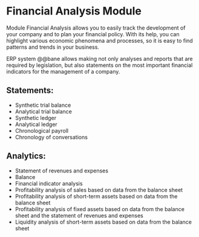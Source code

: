 # Financial Analysis Module

Module Financial Analysis allows you to easily track the development of your company and to plan your financial policy. With its help, you can highlight various economic phenomena and processes, so it is easy to find patterns and trends in your business.

ERP system @@bane allows making not only analyses and reports that are required by legislation, but also statements on the most important financial indicators for the management of a company.

## Statements:

* Synthetic trial balance
* Analytical trial balance
* Synthetic ledger
* Analytical ledger
* Chronological payroll
* Chronology of conversations

## Analytics:

* Statement of revenues and expenses
* Balance
* Financial indicator analysis
* Profitability analysis of sales based on data from the balance sheet
* Profitability analysis of short-term assets based on data from the balance sheet
* Profitability analysis of fixed assets based on data from the balance sheet and the statement of revenues and expenses
* Liquidity analysis of short-term assets based on data from the balance sheet
